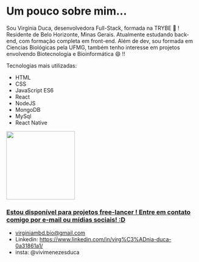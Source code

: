 

# Um pouco sobre mim...
 Sou Virgínia Duca, desenvolvedora Full-Stack, formada na TRYBE  👋 ! Residente de Belo Horizonte, Minas Gerais.
 Atualmente estudando back-end, com formação completa em front-end.
 Além de dev, sou formada em Ciencias Biológicas pela UFMG, também tenho interesse em projetos envolvendo Biotecnologia e Bioinformática 😄 !!

Tecnologias mais utilizadas:

- HTML
- CSS
- JavaScript ES6
- React
- NodeJS
- MongoDB
- MySql
- React Native

<div>
<a href="https://github.com/virginia-duca>
<img height="180em" src="https://github-readme-stats.vercel.app/api/top-langs/?username=seu-usuário-aqui&layout=compact&langs_count=7&theme=dracula"/>
<img height="180em" src="https://github-readme-stats.vercel.app/api?username=seu-usuário-aqui&show_icons=true&theme=dracula&include_all_commits=true&count_private=true"/>
</div>

### Estou disponível para projetos free-lancer ! Entre em contato comigo por e-mail ou mídias sociais! :D

- virginiambd.bio@gmail.com
- Linkedin: https://www.linkedin.com/in/virg%C3%ADnia-duca-0a31861a1/
- insta: @vivimenezesduca

